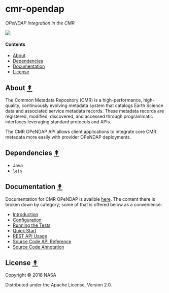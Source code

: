 # cmr-opendap

*OPeNDAP Integration in the CMR*

[![][logo]][logo]


#### Contents

* [About](#about-)
* [Dependencies](#dependencies-)
* [Documentation](#documentation-)
* [License](#license-)


## About [&#x219F;](#contents)

The Common Metadata Repository (CMR) is a high-performance, high-quality,
continuously evolving metadata system that catalogs Earth Science data and
associated service metadata records. These metadata records are registered,
modified, discovered, and accessed through programmatic interfaces leveraging
standard protocols and APIs.

The CMR OPeNDAP API allows client applications to integrate core CMR metadata
more easily with provider OPeNDAP deployments.


## Dependencies [&#x219F;](#contents)

* Java
* `lein`


## Documentation [&#x219F;](#contents)

Documentation for CMR OPeNDAP is availble
[here](https://cmr.sit.earthdata.nasa.gov/opendap/docs). The content there
is broken down by category; some of that is offered below as a convenience:

* [Introduction](https://cmr.sit.earthdata.nasa.gov/opendap/docs/reference/0000-intro.html)
* [Configuration](https://cmr.sit.earthdata.nasa.gov/opendap/docs/reference/0500-configuration.html)
* [Running the Tests](https://cmr.sit.earthdata.nasa.gov/opendap/docs/reference/0750-tests.html)
* [Quick Start](https://cmr.sit.earthdata.nasa.gov/opendap/docs/reference/1000-quick-start.html)
* [REST API Usage](https://cmr.sit.earthdata.nasa.gov/opendap/docs/rest-api)
* [Source Code API Reference](https://cmr.sit.earthdata.nasa.gov/opendap/docs/reference/index.html)
* [Source Code Annotation](https://cmr.sit.earthdata.nasa.gov/opendap/docs/marginalia/index.html)


## License [&#x219F;](#contents)

Copyright © 2018 NASA

Distributed under the Apache License, Version 2.0.


<!-- Named page links below: /-->

[logo]: https://avatars2.githubusercontent.com/u/32934967?s=200&v=4
